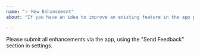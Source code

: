 ```yaml
---
name: "✨ New Enhancement"
about: "If you have an idea to improve an existing feature in the app please let us know or submit a Pull Request!"

---
```


Please submit all enhancements via the app, using the "Send Feedback" section in settings.
